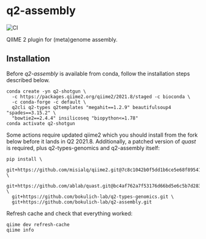# q2-assembly
![CI](https://github.com/bokulich-lab/q2-assembly/actions/workflows/ci.yml/badge.svg)

QIIME 2 plugin for (meta)genome assembly.

## Installation
Before _q2-assembly_ is available from conda, follow the installation steps described below.

```shell
conda create -yn q2-shotgun \
  -c https://packages.qiime2.org/qiime2/2021.8/staged -c bioconda \
  -c conda-forge -c default \
  q2cli q2-types q2templates "megahit==1.2.9" beautifulsoup4 "spades==3.15.2" \
  "bowtie2==2.4.4" insilicoseq "biopython<=1.78"
conda activate q2-shotgun
```

Some actions require updated qiime2 which you should install from the fork below before 
it lands in Q2 2021.8. Additionally, a patched version of _quast_ is required, plus
q2-types-genomics and q2-assembly itself:
```shell
pip install \
  git+https://github.com/misialq/qiime2.git@7c8c1042b0f5dd1b6ce5e68f89541f915880f89f \
  git+https://github.com/ablab/quast.git@bc4af762a7f53176d66bd5e6c5b7d28376d28e11 \
  git+https://github.com/bokulich-lab/q2-types-genomics.git \
  git+https://github.com/bokulich-lab/q2-assembly.git
```

Refresh cache and check that everything worked:
```shell
qiime dev refresh-cache
qiime info
```
